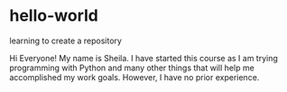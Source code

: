 # hello-world
learning to create a repository

Hi Everyone! 
My name is Sheila.  I have started this course as I am trying
programming with Python and many other things that will help me
accomplished my work goals.  However, I have no prior experience. 
